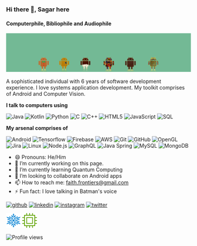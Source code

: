 ### Hi there 👋, Sagar here
#### Computerphile, Bibliophile and Audiophile
![Computerphile, Bibliophile and Audiophile](https://github.com/new-silvermoon/new-silvermoon/blob/master/android-development-banner.jpg)

A sophisticated individual with 6 years of software development experience. I love systems application development. My toolkit comprises of Android and Computer Vision.

**I talk to computers using**

![Java](https://img.shields.io/badge/-Java-000000?style=flat&logo=Java&logoColor=007396)
![Kotlin](https://img.shields.io/badge/-Kotlin-000000?style=flat&logo=Kotlin)
![Python](https://img.shields.io/badge/-Python-000000?style=flat&logo=python)
![C](https://img.shields.io/badge/-C-000000?style=flat&logo=C)
![C++](https://img.shields.io/badge/-C++-000000?style=flat&logo=C%2B%2B&logoColor=00599C)
![HTML5](https://img.shields.io/badge/-HTML5-000000?style=flat&logo=HTML5)
![JavaScript](https://img.shields.io/badge/-JavaScript-000000?style=flat&logo=javascript)
![SQL](https://img.shields.io/badge/-SQL-000000?style=flat&logo=MySQL)

**My arsenal comprises of**

![Android](https://img.shields.io/badge/-Android-000000?style=flat&logo=Android)
![Tensorflow](https://img.shields.io/badge/-Tensorflow-000000?style=flat&logo=Tensorflow)
![Firebase](https://img.shields.io/badge/-Firebase-000000?style=flat&logo=Firebase)
![AWS](https://img.shields.io/badge/-AWS-000000?style=flat&logo=Amazon)
![Git](https://img.shields.io/badge/-Git-000000?style=flat&logo=git&logoColor=F05032)
![GitHub](https://img.shields.io/badge/-GitHub-000000?style=flat&logo=github&logoColor=FFFFFF)
![OpenGL](https://img.shields.io/badge/-OpenGL-000000?style=flat&logo=OpenGl)
![Jira](https://img.shields.io/badge/-Jira-000000?style=flat&logo=jira-software&logoColor=white&logoColor=0052CC)
![Linux](https://img.shields.io/badge/-Linux-000000?style=flat&logo=linux&logoColor=FCC624)
![Node.js](https://img.shields.io/badge/-Node.js-000000?style=flat&logo=node.js&logoColor=339933)
![GraphQL](https://img.shields.io/badge/-Graphql-000000?style=flat&logo=Graphql)
![Java Spring](https://img.shields.io/badge/-Spring-000000?style=flat&logo=spring&logoColor=6DB33F)
![MySQL](https://img.shields.io/badge/-MySQL-000000?style=flat&logo=mysql)
![MongoDB](https://img.shields.io/badge/-MongoDB-000000?style=flat&logo=mongodb)

- 😄 Pronouns: He/Him 
- 🔭 I’m currently working on this page. 
- 🌱 I’m currently learning Quantum Computing 
- 👯 I’m looking to collaborate on Android apps 
- 📫 How to reach me: faith.frontiers@gmail.com 
- ⚡ Fun fact: I love talking in Batman's voice 


[<img src='https://cdn.jsdelivr.net/npm/simple-icons@3.0.1/icons/github.svg' alt='github' height='40'>](https://github.com/new-silvermoon)  [<img src='https://cdn.jsdelivr.net/npm/simple-icons@3.0.1/icons/linkedin.svg' alt='linkedin' height='40'>](https://www.linkedin.com/in/https://www.linkedin.com/in/sagar-das-077a4a7b//)  [<img src='https://cdn.jsdelivr.net/npm/simple-icons@3.0.1/icons/instagram.svg' alt='instagram' height='40'>](https://www.instagram.com/https://www.instagram.com/new_silvermoon//)  [<img src='https://cdn.jsdelivr.net/npm/simple-icons@3.0.1/icons/twitter.svg' alt='twitter' height='40'>](https://twitter.com/https://twitter.com/silvermoon5692)  

<a href='https://archiveprogram.github.com/'><img src='https://raw.githubusercontent.com/acervenky/animated-github-badges/master/assets/acbadge.gif' width='40' height='40'></a> <a href='https://docs.github.com/en/developers'><img src='https://raw.githubusercontent.com/acervenky/animated-github-badges/master/assets/devbadge.gif' width='40' height='40'></a> 

![Profile views](https://gpvc.arturio.dev/new-silvermoon)  
